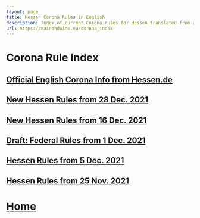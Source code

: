 ```yaml
---
layout: page
title: Hessen Corona Rules in English
description: Index of current Corona rules for Hessen translated from official German sources
url: https://mainandwine.eu/corona_index
--- 
```


# Corona Rule Index
## [Official English Corona Info from Hessen.de](https://www.hessen.de/Handeln/Corona-in-Hessen/Corona-rules-in-English)
## [New Hessen Rules from 28 Dec. 2021](https://mainandwine.eu/corona_dec28)
## [New Hessen Rules from 16 Dec. 2021](https://mainandwine.eu/corona_dec)
## [Draft: Federal Rules from 1 Dec. 2021](https://mainandwine.eu/ministerpresident_conference_2021-12-02)
## [Hessen Rules from 5 Dec. 2021](https://mainandwine.eu/corona_press_conference)
## [Hessen Rules from 25 Nov. 2021](https://mainandwine.eu/corona_rules)  

# [Home](https://mainandwine.eu)

